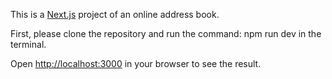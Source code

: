 This is a [Next.js](https://nextjs.org) project of an online address book.

First, please clone the repository and run the command: npm run dev in the terminal.

Open [http://localhost:3000](http://localhost:3000) in your browser to see the result.
